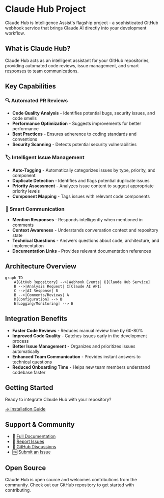 # Claude Hub Project

Claude Hub is Intelligence Assist's flagship project - a sophisticated GitHub webhook service that brings Claude AI directly into your development workflow.

## What is Claude Hub?

Claude Hub acts as an intelligent assistant for your GitHub repositories, providing automated code reviews, issue management, and smart responses to team communications.

## Key Capabilities

### 🔍 Automated PR Reviews
- **Code Quality Analysis** - Identifies potential bugs, security issues, and code smells
- **Performance Optimization** - Suggests improvements for better performance
- **Best Practices** - Ensures adherence to coding standards and conventions
- **Security Scanning** - Detects potential security vulnerabilities

### 🏷️ Intelligent Issue Management  
- **Auto-Tagging** - Automatically categorizes issues by type, priority, and component
- **Duplicate Detection** - Identifies and flags potential duplicate issues
- **Priority Assessment** - Analyzes issue content to suggest appropriate priority levels
- **Component Mapping** - Tags issues with relevant code components

### 💬 Smart Communication
- **Mention Responses** - Responds intelligently when mentioned in comments
- **Context Awareness** - Understands conversation context and repository state
- **Technical Questions** - Answers questions about code, architecture, and implementation
- **Documentation Links** - Provides relevant documentation references

## Architecture Overview

```mermaid
graph TD
    A[GitHub Repository] -->|Webhook Events| B[Claude Hub Service]
    B -->|Analysis Request| C[Claude AI API]
    C -->|AI Response| B
    B -->|Comments/Reviews| A
    D[Configuration] --> B
    E[Logging/Monitoring] --> B
```

## Integration Benefits

- **Faster Code Reviews** - Reduces manual review time by 60-80%
- **Improved Code Quality** - Catches issues early in the development process
- **Better Issue Management** - Organizes and prioritizes issues automatically
- **Enhanced Team Communication** - Provides instant answers to technical questions
- **Reduced Onboarding Time** - Helps new team members understand codebase faster

## Getting Started

Ready to integrate Claude Hub with your repository?

[→ Installation Guide](../../claude-hub/getting-started/installation)

## Support & Community

- 📖 [Full Documentation](../../claude-hub/overview)
- 🐛 [Report Issues](https://github.com/intelligence-assist/claude-hub/issues)
- 💬 [GitHub Discussions](https://github.com/intelligence-assist/claude-hub/discussions)
- 🆘 [Submit an Issue](https://github.com/intelligence-assist/claude-hub/issues/new)

## Open Source

Claude Hub is open source and welcomes contributions from the community. Check out our GitHub repository to get started with contributing.